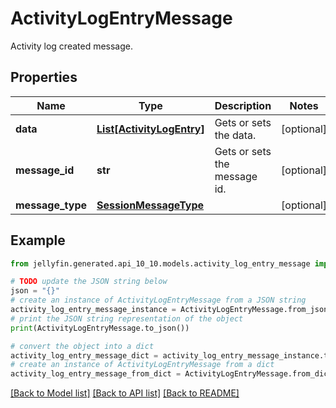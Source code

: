 # ActivityLogEntryMessage

Activity log created message.

## Properties

Name | Type | Description | Notes
------------ | ------------- | ------------- | -------------
**data** | [**List[ActivityLogEntry]**](ActivityLogEntry.md) | Gets or sets the data. | [optional] 
**message_id** | **str** | Gets or sets the message id. | [optional] 
**message_type** | [**SessionMessageType**](SessionMessageType.md) |  | [optional] 

## Example

```python
from jellyfin.generated.api_10_10.models.activity_log_entry_message import ActivityLogEntryMessage

# TODO update the JSON string below
json = "{}"
# create an instance of ActivityLogEntryMessage from a JSON string
activity_log_entry_message_instance = ActivityLogEntryMessage.from_json(json)
# print the JSON string representation of the object
print(ActivityLogEntryMessage.to_json())

# convert the object into a dict
activity_log_entry_message_dict = activity_log_entry_message_instance.to_dict()
# create an instance of ActivityLogEntryMessage from a dict
activity_log_entry_message_from_dict = ActivityLogEntryMessage.from_dict(activity_log_entry_message_dict)
```
[[Back to Model list]](../README.md#documentation-for-models) [[Back to API list]](../README.md#documentation-for-api-endpoints) [[Back to README]](../README.md)


